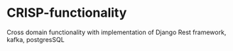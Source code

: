 # CRISP-functionality
Cross domain functionality with implementation of Django Rest framework, kafka, postgresSQL
